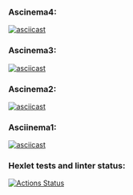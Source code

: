 ### Ascinema4:
[![asciicast](https://asciinema.org/a/iZivD45OZxZqCiBEnVUf7pdTQ.svg)](https://asciinema.org/a/iZivD45OZxZqCiBEnVUf7pdTQ)

### Ascinema3:
[![asciicast](https://asciinema.org/a/1tDrlhLuvenieJetSGooMVOz0.svg)](https://asciinema.org/a/1tDrlhLuvenieJetSGooMVOz0)

### Ascinema2:
[![asciicast](https://asciinema.org/a/qmb0t0l3nJF2xtN7oRqDgE4gM.svg)](https://asciinema.org/a/qmb0t0l3nJF2xtN7oRqDgE4gM)

### Asciinema1:
[![asciicast](https://asciinema.org/a/tezsaFtgfjg60s12fbCCnZkud.svg)](https://asciinema.org/a/tezsaFtgfjg60s12fbCCnZkud)

### Hexlet tests and linter status:
[![Actions Status](https://github.com/arsnovv/python-project-49/actions/workflows/hexlet-check.yml/badge.svg)](https://github.com/arsnovv/python-project-49/actions)
